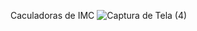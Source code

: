 Caculadoras de IMC
![Captura de Tela (4)](https://github.com/user-attachments/assets/6fe7f723-bbe9-48b4-9baf-bc519b52ce90)
